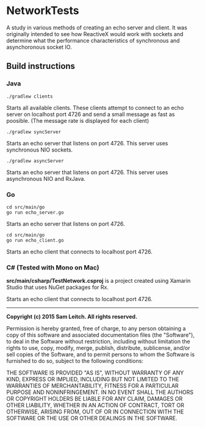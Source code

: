 # NetworkTests

A study in various methods of creating an echo server and client.
It was originally intended to see how ReactiveX would work with sockets
and determine what the performance characteristics of synchronous and asynchoronous
socket IO.

## Build instructions
### Java
```
./gradlew clients
```
Starts all available clients. These clients attempt to connect to an echo server on localhost port 4726
and send a small message as fast as poosible. (The message rate is displayed for each client)

```
./gradlew syncServer
```
Starts an echo server that listens on port 4726. This server uses synchronous NIO sockets.

```
./gradlew asyncServer
```
Starts an echo server that listens on port 4726. This server uses asynchronous NIO and RxJava.

### Go
```
cd src/main/go
go run echo_server.go
```
Starts an echo server that listens on port 4726.

```
cd src/main/go
go run echo_client.go
```
Starts an echo client that connects to localhost port 4726.

### C# (Tested with Mono on Mac)
**src/main/csharp/TestNetwork.csproj** is a project created using Xamarin Studio that uses NuGet packages for Rx.

Starts an echo client that connects to localhost port 4726.

----------------------------------------------------------------------------
**Copyright (c) 2015 Sam Leitch. All rights reserved.**

Permission is hereby granted, free of charge, to any person obtaining a copy
of this software and associated documentation files (the "Software"), to
deal in the Software without restriction, including without limitation the
rights to use, copy, modify, merge, publish, distribute, sublicense, and/or
sell copies of the Software, and to permit persons to whom the Software is
furnished to do so, subject to the following conditions:

THE SOFTWARE IS PROVIDED "AS IS", WITHOUT WARRANTY OF ANY KIND, EXPRESS OR
IMPLIED, INCLUDING BUT NOT LIMITED TO THE WARRANTIES OF MERCHANTABILITY,
FITNESS FOR A PARTICULAR PURPOSE AND NONINFRINGEMENT. IN NO EVENT SHALL THE
AUTHORS OR COPYRIGHT HOLDERS BE LIABLE FOR ANY CLAIM, DAMAGES OR OTHER
LIABILITY, WHETHER IN AN ACTION OF CONTRACT, TORT OR OTHERWISE, ARISING
FROM, OUT OF OR IN CONNECTION WITH THE SOFTWARE OR THE USE OR OTHER DEALINGS
IN THE SOFTWARE.
